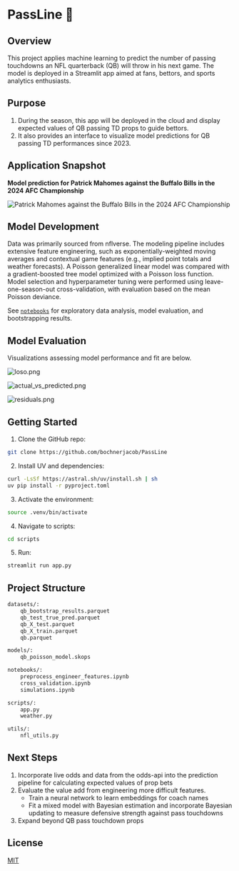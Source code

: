 # PassLine 🏈

## Overview
This project applies machine learning to predict the number of passing touchdowns an NFL quarterback (QB) will throw in his next game. The model is deployed in a Streamlit app aimed at fans, bettors, and sports analytics enthusiasts.

## Purpose 
1. During the season, this app will be deployed in the cloud and display expected values of QB passing TD props to guide bettors.
2. It also provides an interface to visualize model predictions for QB passing TD performances since 2023.

## Application Snapshot
**Model prediction for Patrick Mahomes against the Buffalo Bills in the 2024 AFC Championship**


![Patrick Mahomes against the Buffalo Bills in the 2024 AFC Championship](image-3.png)

## Model Development
Data was primarily sourced from nflverse. The modeling pipeline includes extensive feature engineering, such as exponentially-weighted moving averages and contextual game features (e.g., implied point totals and weather forecasts). A Poisson generalized linear model was compared with a gradient-boosted tree model optimized with a Poisson loss function. Model selection and hyperparameter tuning were performed using leave-one-season-out cross-validation, with evaluation based on the mean Poisson deviance.

See [`notebooks`](./notebooks) for exploratory data analysis, model evaluation, and bootstrapping results.

## Model Evaluation

Visualizations assessing model performance and fit are below.

![loso.png](image.png)

![actual_vs_predicted.png](image-1.png)

![residuals.png](image-2.png)

## Getting Started
1. Clone the GitHub repo:
```bash
git clone https://github.com/bochnerjacob/PassLine
```

2. Install UV and dependencies:
```bash
curl -LsSf https://astral.sh/uv/install.sh | sh
uv pip install -r pyproject.toml
```

3. Activate the environment:
```bash
source .venv/bin/activate
```

4. Navigate to scripts:
```bash
cd scripts
```

5. Run:
```bash
streamlit run app.py
```

## Project Structure
```bash
datasets/:
    qb_bootstrap_results.parquet
    qb_test_true_pred.parquet
    qb_X_test.parquet
    qb_X_train.parquet
    qb.parquet

models/:
    qb_poisson_model.skops

notebooks/:
    preprocess_engineer_features.ipynb
    cross_validation.ipynb
    simulations.ipynb

scripts/:
    app.py
    weather.py

utils/:
    nfl_utils.py
```

## Next Steps
1. Incorporate live odds and data from the odds-api into the prediction pipeline for calculating expected values of prop bets
2. Evaluate the value add from engineering more difficult features.
    - Train a neural network to learn embeddings for coach names
    - Fit a mixed model with Bayesian estimation and incorporate Bayesian updating to measure defensive strength against pass touchdowns
3. Expand beyond QB pass touchdown props

## License
[MIT](https://choosealicense.com/licenses/mit/)
